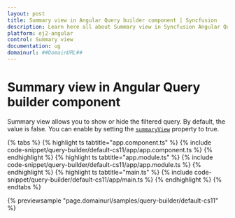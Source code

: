 ```yaml
---
layout: post
title: Summary view in Angular Query builder component | Syncfusion
description: Learn here all about Summary view in Syncfusion Angular Query builder component of Syncfusion Essential JS 2 and more.
platform: ej2-angular
control: Summary view 
documentation: ug
domainurl: ##DomainURL##
---
```


# Summary view in Angular Query builder component

Summary view allows you to show or hide the filtered query. By default, the value is false. You can enable by setting the [`summaryView`](https://ej2.syncfusion.com/documentation/api/query-builder/#summaryview) property to true.

{% tabs %}
{% highlight ts tabtitle="app.component.ts" %}
{% include code-snippet/query-builder/default-cs11/app/app.component.ts %}
{% endhighlight %}
{% highlight ts tabtitle="app.module.ts" %}
{% include code-snippet/query-builder/default-cs11/app/app.module.ts %}
{% endhighlight %}
{% highlight ts tabtitle="main.ts" %}
{% include code-snippet/query-builder/default-cs11/app/main.ts %}
{% endhighlight %}
{% endtabs %}
  
{% previewsample "page.domainurl/samples/query-builder/default-cs11" %}
